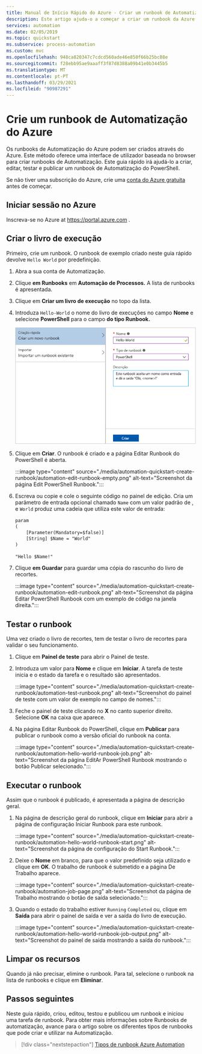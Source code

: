 ```yaml
---
title: Manual de Início Rápido do Azure - Criar um runbook de Automatização do Azure | Microsoft Docs
description: Este artigo ajuda-o a começar a criar um runbook da Azure Automation.
services: automation
ms.date: 02/05/2019
ms.topic: quickstart
ms.subservice: process-automation
ms.custom: mvc
ms.openlocfilehash: 948ca820347c7cdcd560ade46e850f66b25bc88e
ms.sourcegitcommit: f28ebb95ae9aaaff3f87d8388a09b41e0b3445b5
ms.translationtype: MT
ms.contentlocale: pt-PT
ms.lasthandoff: 03/29/2021
ms.locfileid: "90987291"
---
```

# <a name="create-an-azure-automation-runbook"></a>Crie um runbook de Automatização do Azure

Os runbooks de Automatização do Azure podem ser criados através do Azure. Este método oferece uma interface de utilizador baseada no browser para criar runbooks de Automatização. Este guia rápido irá ajudá-lo a criar, editar, testar e publicar um runbook de Automatização do PowerShell.

Se não tiver uma subscrição do Azure, crie uma [conta do Azure gratuita](https://azure.microsoft.com/free/?WT.mc_id=A261C142F) antes de começar.

## <a name="sign-in-to-azure"></a>Iniciar sessão no Azure

Inscreva-se no Azure at https://portal.azure.com .

## <a name="create-the-runbook"></a>Criar o livro de execução

Primeiro, crie um runbook. O runbook de exemplo criado neste guia rápido devolve `Hello World` por predefinição.

1. Abra a sua conta de Automatização.

1. Clique **em Runbooks** em **Automação de Processos.** A lista de runbooks é apresentada.

1. Clique em **Criar um livro de execução** no topo da lista.

1. Introduza `Hello-World` o nome do livro de execuções no campo **Nome** e selecione **PowerShell** para o campo **do tipo Runbook.** 

   ![Introduza as informações sobre o runbook de Automatização na página](./media/automation-quickstart-create-runbook/automation-create-runbook-configure.png)

1. Clique em **Criar**. O runbook é criado e a página Editar Runbook do PowerShell é aberta.

    :::image type="content" source="./media/automation-quickstart-create-runbook/automation-edit-runbook-empty.png" alt-text="Screenshot da página Edit PowerShell Runbook.":::

1. Escreva ou copie e cole o seguinte código no painel de edição. Cria um parâmetro de entrada opcional chamado `Name` com um valor padrão de , e `World` produz uma cadeia que utiliza este valor de entrada:

   ```powershell-interactive
   param
   (
       [Parameter(Mandatory=$false)]
       [String] $Name = "World"
   )

   "Hello $Name!"
   ```

1. Clique **em Guardar** para guardar uma cópia do rascunho do livro de recortes.

    :::image type="content" source="./media/automation-quickstart-create-runbook/automation-edit-runbook.png" alt-text="Screenshot da página Editar PowerShell Runbook com um exemplo de código na janela direita.":::

## <a name="test-the-runbook"></a>Testar o runbook

Uma vez criado o livro de recortes, tem de testar o livro de recortes para validar o seu funcionamento.

1. Clique em **Painel de teste** para abrir o Painel de teste.

1. Introduza um valor para **Nome** e clique em **Iniciar**. A tarefa de teste inicia e o estado da tarefa e o resultado são apresentados.

    :::image type="content" source="./media/automation-quickstart-create-runbook/automation-test-runbook.png" alt-text="Screenshot do painel de teste com um valor de exemplo no campo de nomes.":::

1. Feche o painel de teste clicando no **X** no canto superior direito. Selecione **OK** na caixa que aparece.

1. Na página Editar Runbook do PowerShell, clique em **Publicar** para publicar o runbook como a versão oficial do runbook na conta.

   :::image type="content" source="./media/automation-quickstart-create-runbook/automation-hello-world-runbook-job.png" alt-text="Screenshot da página EditAr PowerShell Runbook mostrando o botão Publicar selecionado.":::

## <a name="run-the-runbook"></a>Executar o runbook

Assim que o runbook é publicado, é apresentada a página de descrição geral.

1. Na página de descrição geral do runbook, clique em **Iniciar** para abrir a página de configuração Iniciar Runbook para este runbook.

   :::image type="content" source="./media/automation-quickstart-create-runbook/automation-hello-world-runbook-start.png" alt-text="Screenshot da página de configuração do Start Runbook.":::

1. Deixe o **Nome** em branco, para que o valor predefinido seja utilizado e clique em **OK**. O trabalho de runbook é submetido e a página De Trabalho aparece.

   :::image type="content" source="./media/automation-quickstart-create-runbook/automation-job-page.png" alt-text="Screenshot da página de Trabalho mostrando o botão de saída selecionado.":::

1. Quando o estado do trabalho estiver `Running` `Completed` ou, clique em **Saída** para abrir o painel de saída e ver a saída do livro de execução.

   :::image type="content" source="./media/automation-quickstart-create-runbook/automation-hello-world-runbook-job-output.png" alt-text="Screenshot do painel de saída mostrando a saída do runbook.":::

## <a name="clean-up-resources"></a>Limpar os recursos

Quando já não precisar, elimine o runbook. Para tal, selecione o runbook na lista de runbooks e clique em **Eliminar**.

## <a name="next-steps"></a>Passos seguintes

Neste guia rápido, criou, editou, testou e publicou um runbook e iniciou uma tarefa de runbook. Para obter mais informações sobre Runbooks de automatização, avance para o artigo sobre os diferentes tipos de runbooks que pode criar e utilizar na Automatização.

> [!div class="nextstepaction"]
> [Tipos de runbook Azure Automation](./automation-runbook-types.md)
